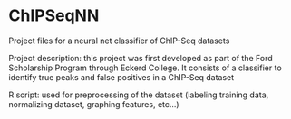 # ChIPSeqNN
Project files for a neural net classifier of ChIP-Seq datasets

Project description: this project was first developed as part of the Ford Scholarship Program through Eckerd College. It consists of a classifier to identify true peaks and false positives in a ChIP-Seq dataset

R script: used for preprocessing of the dataset (labeling training data, normalizing dataset, graphing features, etc...)
